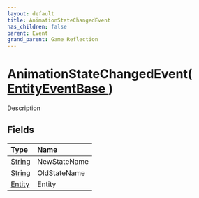 ```yaml
---
layout: default
title: AnimationStateChangedEvent
has_children: false
parent: Event
grand_parent: Game Reflection
---
```

# AnimationStateChangedEvent( [ EntityEventBase ](/riftbreaker-wiki/docs/game-reflection/events/entity_event_base/) )
Description 

## Fields

| Type | Name |
|:----------|:--------------|
| [String](/riftbreaker-wiki/docs/game-reflection/components/string/) | NewStateName |
| [String](/riftbreaker-wiki/docs/game-reflection/components/string/) | OldStateName |
| [Entity](/riftbreaker-wiki/docs/game-reflection/classes/entity/) | Entity |

